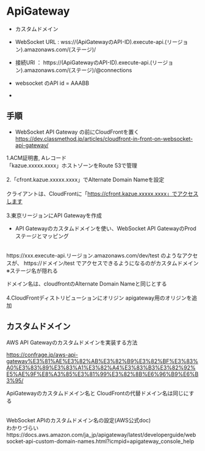# ApiGateway

- カスタムドメイン
- WebSocket URL :  wss://(ApiGatewayのAPI-ID).execute-api.(リージョン).amazonaws.com/(ステージ)/
- 接続URl        ： https://(ApiGatewayのAPI-ID).execute-api.(リージョン).amazonaws.com/(ステージ)/@connections

- websocket のAPI id = AAABB
- 

## 手順
- WebSocket API Gateway の前にCloudFrontを置く <br>
https://dev.classmethod.jp/articles/cloudfront-in-front-on-websocket-api-gateway/

1.ACM証明書, Aレコード<br>
「kazue.xxxxx.xxxx」ホストゾーンをRoute 53で管理<br>
<br>
2.「cfront.kazue.xxxxx.xxxx」でAlternate Domain Nameを設定<br>
<br>
 クライアントは、CloudFrontに「https://cfront.kazue.xxxxx.xxxx」でアクセスします<br>
 <br>
3.東京リージョンにAPI Gatewayを作成<br>
- API Gatewayのカスタムドメインを使い、WebSocket API GatewayのProdステージとマッピング<br>
<br>
https://xxx.execute-api.リージョン.amazonaws.com/dev/test のようなアクセスが、
https://ドメイン/test でアクセスできるようになるのがカスタムドメイン ※ステージ名が隠れる

ドメイン名は、cloudfrontのAlternate Domain Nameと同じとする<br>
<br>
4.CloudFrontディストリビューションにオリジン apigateway用のオリジンを追加

## カスタムドメイン
AWS API Gatewayのカスタムドメインを実装する方法<br>

https://confrage.jp/aws-api-gateway%E3%81%AE%E3%82%AB%E3%82%B9%E3%82%BF%E3%83%A0%E3%83%89%E3%83%A1%E3%82%A4%E3%83%B3%E3%82%92%E5%AE%9F%E8%A3%85%E3%81%99%E3%82%8B%E6%96%B9%E6%B3%95/

ApiGatewayのカスタムドメイン名と
CloudFrontの代替ドメイン名は同じにする

<br>
WebSocket APIのカスタムドメイン名の設定(AWS公式doc) <br> 
わかりづらい <br>
https://docs.aws.amazon.com/ja_jp/apigateway/latest/developerguide/websocket-api-custom-domain-names.html?icmpid=apigateway_console_help
